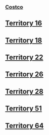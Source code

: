 ### [Costco](costco-small.png)
## [Territory 16](Territory-16.png)
## [Territory 18](Territory-18.png)
## [Territory 22](Territory-22.png)
## [Territory 26](Territory-26.png)
## [Territory 28](Territory-28.png)
## [Territory 51](Territory-51.png)
## [Territory 64](Territory-64.png)
